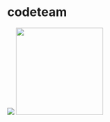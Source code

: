 # codeteam
<img src="https://yata-apix-a9caea66-ad78-425f-aa08-e292558ebb65.lss.locawebcorp.com.br/b7c7dbff38ae4f419c94ce8d2254b9d9.png"> 
<img src="https://media.giphy.com/media/cJ2PFgNuBcBNQ8MGGF/source.gif" width="200"/>